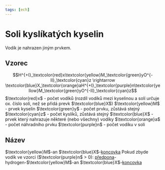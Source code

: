 ```yaml
---
tags: [ech]
---
```

# Soli kyslíkatých kyselin
Vodík je nahrazen jiným prvkem.

## Vzorec
$$H^{+I}_\textcolor{red}x\textcolor{yellow}M_\textcolor{green}yO^{-II}_\textcolor{cyan}z \rightarrow
\textcolor{blue}X_\textcolor{orange}aH^{+I}_\textcolor{purple}n\textcolor{yellow}M_\textcolor{green}yO^{-II}_\textcolor{cyan}z$$
$\textcolor{red}x$ - počet vodíků (rozdíl vodíků mezi kyselinou a solí určuje ox. číslo soli, než se přidá prevk $\textcolor{blue}X$)
$\textcolor{yellow}M$ - prvek kyselin
$\textcolor{green}y$ - počet prvku, zůstává stejný
$\textcolor{cyan}z$ - počet kyslíků, zůstává stejný
$\textcolor{blue}X$ - prvek který nahrazuje některé (nebo všechny) vodíky
$\textcolor{orange}a$ - počet náhradního prvku
$\textcolor{purple}n$ - počet vodíku v soli

 ## Název
 $\textcolor{yellow}M$-an $\textcolor{blue}X$-[koncovka](./Koncovky.md)
 Pokud zbyde vodík ve vzorci ($\textcolor{purple}n$ > 0):
 [předpona](./Předpony.md)-hydrogen-$\textcolor{yellow}M$-an $\textcolor{blue}X$-[koncovka](./Koncovky.md)